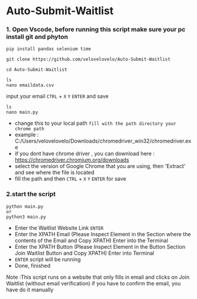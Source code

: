 # Auto-Submit-Waitlist

### 1. Open Vscode,  before running this script make sure your pc install git and phyton

```
pip install pandas selenium time
```

```
git clone https://github.com/velovelovelo/Auto-Submit-Waitlist
```
```
cd Auto-Submit-Waitlist
```
```
ls
nano emaildata.csv
```
input your email `CTRL` + `X` `Y` `ENTER` and save


```
ls
nano main.py
```
- change this to your local path `fill with the path directory your chrome path`
- example : C:/Users/velovelovelo/Downloads/chromedriver_win32/chromedriver.exe
- if you dont have chrome driver , you can download here : https://chromedriver.chromium.org/downloads
- select the  version of Google Chrome that you are using, then 'Extract' and see where the file is located
- fill the path and then `CTRL` + `X` `Y` `ENTER` for save


### 2.start the script

```
python main.py
or
python3 main.py
```

- Enter the Waitlist Website Link `ENTER`
- Enter the XPATH Email (Please Inspect Element in the Section where the contents of the Email and Copy XPATH) Enter into the Terminal
- Enter the XPATH Button (Please Inspect Element in the Button Section Join Waitlist Button and Copy XPATH) Enter into Terminal
- `ENTER` script will be running
- Done, finished

Note :This script runs on a website that only fills in email and clicks on Join Waitlist (without email verification) if you have to confirm the email, you have do it manually

